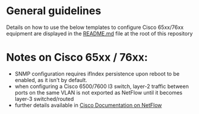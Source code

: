 # General guidelines
Details on how to use the below templates to configure Cisco 65xx/76xx equipment are displayed in the [README.md](https://github.com/kentik/config-snippets/blob/master/README.md) file at the root of this repository

# Notes on Cisco 65xx / 76xx:
* SNMP configuration requires ifIndex persistence upon reboot to be enabled, as it isn't by default.
* when configuring a Cisco 6500/7600 l3 switch, layer-2 traffic between ports on the same VLAN is not exported as NetFlow until it becomes layer-3 switched/routed
* further details available in [Cisco Documentation on NetFlow](https://www.cisco.com/c/en/us/td/docs/switches/lan/catalyst6500/ios/12-2SX/configuration/guide/book/nde.html#wpxref81329)
